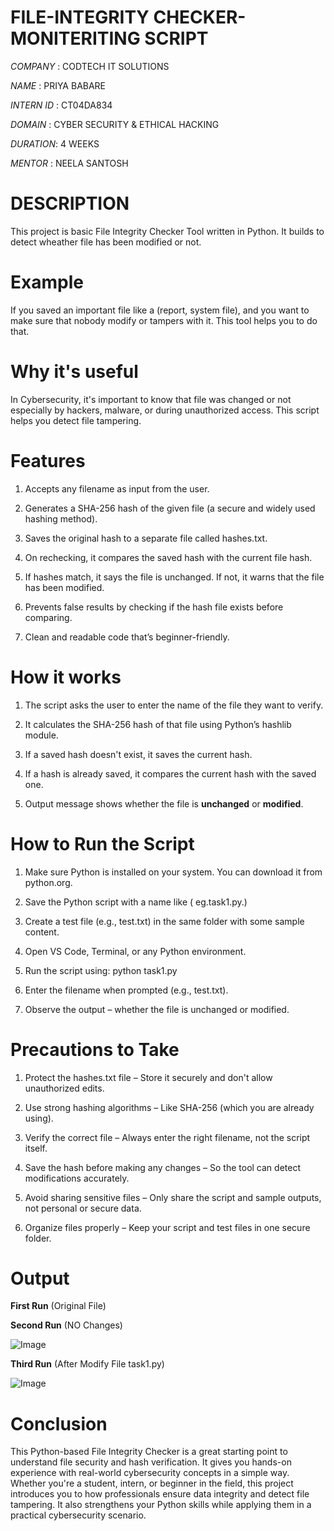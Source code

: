 # FILE-INTEGRITY CHECKER-MONITERITING SCRIPT

*COMPANY* : CODTECH IT SOLUTIONS

*NAME* : PRIYA BABARE

*INTERN ID* : CT04DA834 

*DOMAIN* : CYBER  SECURITY & ETHICAL  HACKING

*DURATION*: 4 WEEKS

*MENTOR* : NEELA SANTOSH

# DESCRIPTION

This project is basic File Integrity Checker Tool written in Python. It builds to detect wheather file has been modified or not.

# Example

If you saved an important file like a (report, system file), and you want to make sure that nobody modify or tampers with it. This tool helps you to do that.

# Why it's useful

In Cybersecurity, it's important to know that file was changed or not especially by hackers, malware, or during unauthorized access. This script helps you detect file tampering.

# Features
 
1. Accepts any filename as input from the user.

2. Generates a SHA-256 hash of the given file (a secure and widely used hashing method).

3. Saves the original hash to a separate file called hashes.txt.

4. On rechecking, it compares the saved hash with the current file hash.

5. If hashes match, it says the file is unchanged. If not, it warns that the file has been 
   modified.

6. Prevents false results by checking if the hash file exists before comparing.

7. Clean and readable code that’s beginner-friendly.

# How it works

1. The script asks the user to enter the name of the file they want to verify.

2. It calculates the SHA-256 hash of that file using Python’s hashlib module.
 
3. If a saved hash doesn't exist, it saves the current hash.
 
4. If a hash is already saved, it compares the current hash with the saved one.
 
5. Output message shows whether the file is **unchanged** or **modified**.

 # How to Run the Script
 
1. Make sure Python is installed on your system. You can download it from python.org.

2. Save the Python script with a name like ( eg.task1.py.)

3. Create a test file (e.g., test.txt) in the same folder with some sample content.

4. Open VS Code, Terminal, or any Python environment.

5. Run the script using:
   python task1.py
   
6. Enter the filename when prompted (e.g., test.txt).

7. Observe the output – whether the file is unchanged or modified.
   
# Precautions to Take

1. Protect the hashes.txt file – Store it securely and don't allow unauthorized edits.

2. Use strong hashing algorithms – Like SHA-256 (which you are already using).

3. Verify the correct file – Always enter the right filename, not the script itself.

4. Save the hash before making any changes – So the tool can detect modifications accurately.

5. Avoid sharing sensitive files – Only share the script and sample outputs, not personal or secure data.

6. Organize files properly – Keep your script and test files in one secure folder.

# Output

**First Run** (Original File)

**Second Run** (NO Changes)

![Image](https://github.com/user-attachments/assets/46edb568-d127-401d-beff-5f2a972a2103)

**Third Run** (After Modify File task1.py)

![Image](https://github.com/user-attachments/assets/ccb0be17-f746-4284-a473-405a364d3400)

# Conclusion

This Python-based File Integrity Checker is a great starting point to understand file security and hash verification. It gives you hands-on experience with real-world cybersecurity concepts in a simple way. Whether you're a student, intern, or beginner in the field, this project introduces you to how professionals ensure data integrity and detect file tampering.
It also strengthens your Python skills while applying them in a practical cybersecurity scenario.

 
